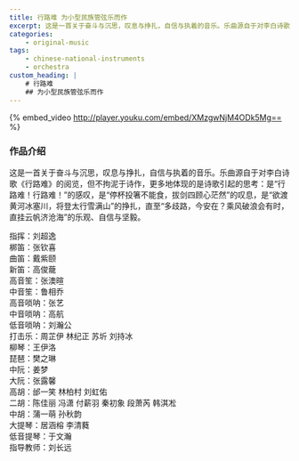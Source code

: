 ```yaml
---
title: 行路难 为小型民族管弦乐而作
excerpt: 这是一首关于奋斗与沉思，叹息与挣扎，自信与执着的音乐。乐曲源自于对李白诗歌《行路难》的阅览，但不拘泥于诗作，更多地体现的是诗歌引起的思考：是“行路难！行路难！”的感叹，是“停杯投箸不能食，拔剑四顾心茫然”的叹息，是“欲渡黄河冰塞川，将登太行雪满山”的挣扎，直至“多歧路，今安在？乘风破浪会有时，直挂云帆济沧海”的乐观、自信与坚毅。
categories:
    - original-music
tags:
    - chinese-national-instruments
    - orchestra
custom_heading: |
    # 行路难
    ## 为小型民族管弦乐而作
---
```

{% embed_video http://player.youku.com/embed/XMzgwNjM4ODk5Mg== %}

### 作品介绍

这是一首关于奋斗与沉思，叹息与挣扎，自信与执着的音乐。乐曲源自于对李白诗歌《行路难》的阅览，但不拘泥于诗作，更多地体现的是诗歌引起的思考：是“行路难！行路难！”的感叹，是“停杯投箸不能食，拔剑四顾心茫然”的叹息，是“欲渡黄河冰塞川，将登太行雪满山”的挣扎，直至“多歧路，今安在？乘风破浪会有时，直挂云帆济沧海”的乐观、自信与坚毅。

指挥：刘超逸  
梆笛：张钦喜  
曲笛：戴紫颐  
新笛：高俊蘢  
高音笙：张澳暄  
中音笙：鲁相乔  
高音唢呐：张艺  
中音唢呐：高航  
低音唢呐：刘瀚公  
打击乐：周芷伊 林纪正 苏圻 刘持冰  
柳琴：王伊洛  
琵琶：樊之琳  
中阮：姜梦  
大阮：张露馨  
高胡：邰一笑 林柏村 刘虹佑  
二胡：陈佳丽 冯潇 付薪羽 秦初象 段萧芮 韩淇凇  
中胡：蒲一萌 孙秋韵  
大提琴：居涵榕 李清蕤  
低音提琴：于文瀚  
指导教师：刘长远
